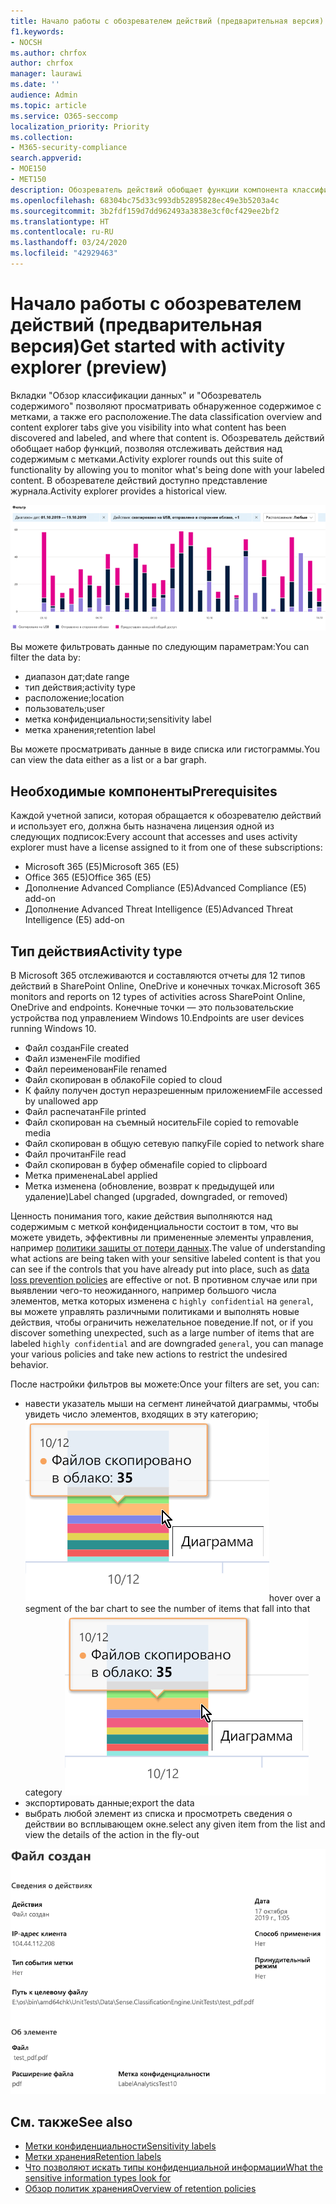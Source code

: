 ```yaml
---
title: Начало работы с обозревателем действий (предварительная версия)
f1.keywords:
- NOCSH
ms.author: chrfox
author: chrfox
manager: laurawi
ms.date: ''
audience: Admin
ms.topic: article
ms.service: O365-seccomp
localization_priority: Priority
ms.collection:
- M365-security-compliance
search.appverid:
- MOE150
- MET150
description: Обозреватель действий обобщает функции компонента классификации данных, позволяя просматривать и фильтровать действия, выполняемые пользователями над содержимым с метками.
ms.openlocfilehash: 68304bc75d33c993db52895828ec49e3b5203a4c
ms.sourcegitcommit: 3b2fdf159d7dd962493a3838e3cf0cf429ee2bf2
ms.translationtype: HT
ms.contentlocale: ru-RU
ms.lasthandoff: 03/24/2020
ms.locfileid: "42929463"
---
```

# <a name="get-started-with-activity-explorer-preview"></a><span data-ttu-id="50b0b-103">Начало работы с обозревателем действий (предварительная версия)</span><span class="sxs-lookup"><span data-stu-id="50b0b-103">Get started with activity explorer (preview)</span></span>

<span data-ttu-id="50b0b-104">Вкладки "Обзор классификации данных" и "Обозреватель содержимого" позволяют просматривать обнаруженное содержимое с метками, а также его расположение.</span><span class="sxs-lookup"><span data-stu-id="50b0b-104">The data classification overview and content explorer tabs give you visibility into what content has been discovered and labeled, and where that content is.</span></span> <span data-ttu-id="50b0b-105">Обозреватель действий обобщает набор функций, позволяя отслеживать действия над содержимым с метками.</span><span class="sxs-lookup"><span data-stu-id="50b0b-105">Activity explorer rounds out this suite of functionality by allowing you to monitor what's being done with your labeled content.</span></span> <span data-ttu-id="50b0b-106">В обозревателе действий доступно представление журнала.</span><span class="sxs-lookup"><span data-stu-id="50b0b-106">Activity explorer provides a historical view.</span></span>

![снимок экрана: обзор обозревателя действий](../media/data-classification-activity-explorer-1.png)

<span data-ttu-id="50b0b-108">Вы можете фильтровать данные по следующим параметрам:</span><span class="sxs-lookup"><span data-stu-id="50b0b-108">You can filter the data by:</span></span>

- <span data-ttu-id="50b0b-109">диапазон дат;</span><span class="sxs-lookup"><span data-stu-id="50b0b-109">date range</span></span>
- <span data-ttu-id="50b0b-110">тип действия;</span><span class="sxs-lookup"><span data-stu-id="50b0b-110">activity type</span></span>
- <span data-ttu-id="50b0b-111">расположение;</span><span class="sxs-lookup"><span data-stu-id="50b0b-111">location</span></span>
- <span data-ttu-id="50b0b-112">пользователь;</span><span class="sxs-lookup"><span data-stu-id="50b0b-112">user</span></span>
- <span data-ttu-id="50b0b-113">метка конфиденциальности;</span><span class="sxs-lookup"><span data-stu-id="50b0b-113">sensitivity label</span></span>
- <span data-ttu-id="50b0b-114">метка хранения;</span><span class="sxs-lookup"><span data-stu-id="50b0b-114">retention label</span></span>


<span data-ttu-id="50b0b-115">Вы можете просматривать данные в виде списка или гистограммы.</span><span class="sxs-lookup"><span data-stu-id="50b0b-115">You can view the data either as a list or a bar graph.</span></span>

## <a name="prerequisites"></a><span data-ttu-id="50b0b-116">Необходимые компоненты</span><span class="sxs-lookup"><span data-stu-id="50b0b-116">Prerequisites</span></span>

<span data-ttu-id="50b0b-117">Каждой учетной записи, которая обращается к обозревателю действий и использует его, должна быть назначена лицензия одной из следующих подписок:</span><span class="sxs-lookup"><span data-stu-id="50b0b-117">Every account that accesses and uses activity explorer must have a license assigned to it from one of these subscriptions:</span></span>

- <span data-ttu-id="50b0b-118">Microsoft 365 (E5)</span><span class="sxs-lookup"><span data-stu-id="50b0b-118">Microsoft 365 (E5)</span></span>
- <span data-ttu-id="50b0b-119">Office 365 (E5)</span><span class="sxs-lookup"><span data-stu-id="50b0b-119">Office 365 (E5)</span></span>
- <span data-ttu-id="50b0b-120">Дополнение Advanced Compliance (E5)</span><span class="sxs-lookup"><span data-stu-id="50b0b-120">Advanced Compliance (E5) add-on</span></span>
- <span data-ttu-id="50b0b-121">Дополнение Advanced Threat Intelligence (E5)</span><span class="sxs-lookup"><span data-stu-id="50b0b-121">Advanced Threat Intelligence (E5) add-on</span></span>

## <a name="activity-type"></a><span data-ttu-id="50b0b-122">Тип действия</span><span class="sxs-lookup"><span data-stu-id="50b0b-122">Activity type</span></span>

<span data-ttu-id="50b0b-123">В Microsoft 365 отслеживаются и составляются отчеты для 12 типов действий в SharePoint Online, OneDrive и конечных точках.</span><span class="sxs-lookup"><span data-stu-id="50b0b-123">Microsoft 365 monitors and reports on 12 types of activities across SharePoint Online, OneDrive and endpoints.</span></span> <span data-ttu-id="50b0b-124">Конечные точки — это пользовательские устройства под управлением Windows 10.</span><span class="sxs-lookup"><span data-stu-id="50b0b-124">Endpoints are user devices running Windows 10.</span></span>

- <span data-ttu-id="50b0b-125">Файл создан</span><span class="sxs-lookup"><span data-stu-id="50b0b-125">File created</span></span>
- <span data-ttu-id="50b0b-126">Файл изменен</span><span class="sxs-lookup"><span data-stu-id="50b0b-126">File modified</span></span>
- <span data-ttu-id="50b0b-127">Файл переименован</span><span class="sxs-lookup"><span data-stu-id="50b0b-127">File renamed</span></span>
- <span data-ttu-id="50b0b-128">Файл скопирован в облако</span><span class="sxs-lookup"><span data-stu-id="50b0b-128">File copied to cloud</span></span>
- <span data-ttu-id="50b0b-129">К файлу получен доступ неразрешенным приложением</span><span class="sxs-lookup"><span data-stu-id="50b0b-129">File accessed by unallowed app</span></span>
- <span data-ttu-id="50b0b-130">Файл распечатан</span><span class="sxs-lookup"><span data-stu-id="50b0b-130">File printed</span></span>
- <span data-ttu-id="50b0b-131">Файл скопирован на съемный носитель</span><span class="sxs-lookup"><span data-stu-id="50b0b-131">File copied to removable media</span></span>
- <span data-ttu-id="50b0b-132">Файл скопирован в общую сетевую папку</span><span class="sxs-lookup"><span data-stu-id="50b0b-132">File copied to network share</span></span>
- <span data-ttu-id="50b0b-133">Файл прочитан</span><span class="sxs-lookup"><span data-stu-id="50b0b-133">File read</span></span>
- <span data-ttu-id="50b0b-134">Файл скопирован в буфер обмена</span><span class="sxs-lookup"><span data-stu-id="50b0b-134">file copied to clipboard</span></span>
- <span data-ttu-id="50b0b-135">Метка применена</span><span class="sxs-lookup"><span data-stu-id="50b0b-135">Label applied</span></span>
- <span data-ttu-id="50b0b-136">Метка изменена (обновление, возврат к предыдущей или удаление)</span><span class="sxs-lookup"><span data-stu-id="50b0b-136">Label changed (upgraded, downgraded, or removed)</span></span>

<span data-ttu-id="50b0b-137">Ценность понимания того, какие действия выполняются над содержимым с меткой конфиденциальности состоит в том, что вы можете увидеть, эффективны ли примененные элементы управления, например [политики защиты от потери данных](data-loss-prevention-policies.md).</span><span class="sxs-lookup"><span data-stu-id="50b0b-137">The value of understanding what actions are being taken with your sensitive labeled content is that you can see if the controls that you have already put into place, such as [data loss prevention policies](data-loss-prevention-policies.md) are effective or not.</span></span> <span data-ttu-id="50b0b-138">В противном случае или при выявлении чего-то неожиданного, например большого числа элементов, метка которых изменена с `highly confidential` на `general`, вы можете управлять различными политиками и выполнять новые действия, чтобы ограничить нежелательное поведение.</span><span class="sxs-lookup"><span data-stu-id="50b0b-138">If not, or if you discover something unexpected, such as a large number of items that are labeled `highly confidential` and are downgraded `general`, you can manage your various policies and take new actions to restrict the undesired behavior.</span></span>

<span data-ttu-id="50b0b-139">После настройки фильтров вы можете:</span><span class="sxs-lookup"><span data-stu-id="50b0b-139">Once your filters are set, you can:</span></span>

- <span data-ttu-id="50b0b-140">навести указатель мыши на сегмент линейчатой диаграммы, чтобы увидеть число элементов, входящих в эту категорию; ![наведение указателя в обозревателе действий](../media/data-classification-activity-explorer-hover-over-2.png)</span><span class="sxs-lookup"><span data-stu-id="50b0b-140">hover over a segment of the bar chart to see the number of items that fall into that category ![activity explorer hover over](../media/data-classification-activity-explorer-hover-over-2.png)</span></span>
- <span data-ttu-id="50b0b-141">экспортировать данные;</span><span class="sxs-lookup"><span data-stu-id="50b0b-141">export the data</span></span>
- <span data-ttu-id="50b0b-142">выбрать любой элемент из списка и просмотреть сведения о действии во всплывающем окне.</span><span class="sxs-lookup"><span data-stu-id="50b0b-142">select any given item from the list and view the details of the action in the fly-out</span></span>

![всплывающее окно со сведениями в обозревателе действий](../media/data-classification-activity-explorer-fly-out-3.png)

## <a name="see-also"></a><span data-ttu-id="50b0b-144">См. также</span><span class="sxs-lookup"><span data-stu-id="50b0b-144">See also</span></span>
- [<span data-ttu-id="50b0b-145">Метки конфиденциальности</span><span class="sxs-lookup"><span data-stu-id="50b0b-145">Sensitivity labels</span></span>](sensitivity-labels.md)
- [<span data-ttu-id="50b0b-146">Метки хранения</span><span class="sxs-lookup"><span data-stu-id="50b0b-146">Retention labels</span></span>](labels.md)
- [<span data-ttu-id="50b0b-147">Что позволяют искать типы конфиденциальной информации</span><span class="sxs-lookup"><span data-stu-id="50b0b-147">What the sensitive information types look for</span></span>](what-the-sensitive-information-types-look-for.md)
- [<span data-ttu-id="50b0b-148">Обзор политик хранения</span><span class="sxs-lookup"><span data-stu-id="50b0b-148">Overview of retention policies</span></span>](retention-policies.md)
